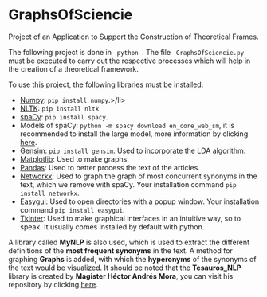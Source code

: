 # GraphsOfSciencie
Project of an Application to Support the Construction of Theoretical Frames.

The following project is done in <Code> python </Code>. The file <Code> GraphsOfSciencie.py </Code> must be executed to carry out the respective processes which will help in the creation of a theoretical framework.

To use this project, the following libraries must be installed:
<ul>
  <li><a href="https://numpy.org/">Numpy</a>: <Code>pip install numpy</Code>.>/li>
  <li><a href="https://www.nltk.org/">NLTK</a>: <Code>pip install nltk</Code></li>
  <li><a href="https://spacy.io/">spaCy</a>: <Code>pip install spacy</Code>.</li>
  <li>Models of spaCy: <Code>python -m spacy download en_core_web_sm</Code>, it is recommended to install the large model, more information by clicking <a href="https://spacy.io/models">here</a>.</li>
  <li><a href="https://radimrehurek.com/gensim/">Gensim</a>: <Code>pip install gensim</Code>. Used to incorporate the LDA algorithm.</li>
  <li><a href="https://matplotlib.org/">Matplotlib</a>: Used to make graphs.</a>
  <li><a href="https://pandas.pydata.org/">Pandas</a>: Used to better process the text of the articles.</li>
  <li><a href="https://networkx.github.io/">Networkx</a>: Used to graph the graph of most concurrent synonyms in the text, which we remove with spaCy. Your installation command <Code>pip install networkx</Code>.</li>
  <li><a href="https://pythonhosted.org/easygui/index.html">Easygui</a>: Used to open directories with a popup window. Your installation command <Code>pip install easygui</Code>.</li>
  <li><a href="https://docs.python.org/3/library/tkinter.html">Tkinter</a>: Used to make graphical interfaces in an intuitive way, so to speak. It usually comes installed by default with python.</li>
</ul>
  
A library called **MyNLP** is also used, which is used to extract the different definitions of the **most frequent synonyms** in the text. A method for graphing **Graphs** is added, with which the **hyperonyms** of the synonyms of the text would be visualized. It should be noted that the **Tesauros_NLP** library is created by **Magister Héctor Andrés Mora**, you can visit his repository by clicking <a href="https://github.com/magohector">here</a>.
